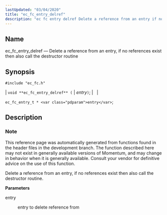 ```yaml
---
lastUpdated: "03/04/2020"
title: "ec_fc_entry_delref"
description: "ec fc entry delref Delete a reference from an entry if no references exist then also call the destructor routine void ec fc entry delref entry ec fc entry t entry This reference page was automatically generated from functions found in the header files in the development branch The function..."
---
```


<a name="apis.ec_fc_entry_delref"></a> 
## Name

ec_fc_entry_delref — Delete a reference from an entry, if no references exist then also call the destructor routine

## Synopsis

`#include "ec_fc.h"`

| `void **ec_fc_entry_delref** (` | <var class="pdparam">entry</var>`)`; |   |

`ec_fc_entry_t * <var class="pdparam">entry</var>`;<a name="idp52141328"></a> 
## Description

### Note

This reference page was automatically generated from functions found in the header files in the development branch. The function described here may not exist in generally available versions of Momentum, and may change in behavior when it is generally available. Consult your vendor for definitive advice on the use of this function.

Delete a reference from an entry, if no references exist then also call the destructor routine.

**<a name="idp52144256"></a> Parameters**

<dl class="variablelist">

<dt>entry</dt>

<dd>

entry to delete reference from

</dd>

</dl>
